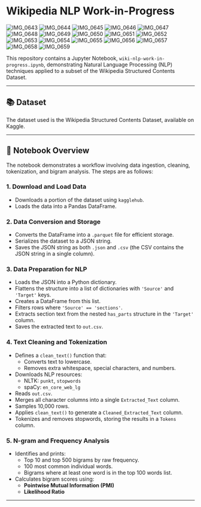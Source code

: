 # Wikipedia NLP Work-in-Progress
![IMG_0643](https://github.com/user-attachments/assets/7382e2a6-b5e1-4c16-96c0-09c320622881)
![IMG_0644](https://github.com/user-attachments/assets/9777bb79-30bb-43c8-b7a5-a503389c68c4)
![IMG_0645](https://github.com/user-attachments/assets/4dcb07fb-d498-4a80-95bc-b0ef3b85bd73)
![IMG_0646](https://github.com/user-attachments/assets/c10bbd9b-c8d6-4e50-a3e8-f3d3ef4fdb70)
![IMG_0647](https://github.com/user-attachments/assets/fed24aa7-c522-4f1a-8b1e-823de4465795)
![IMG_0648](https://github.com/user-attachments/assets/41be23bf-5341-422e-a37c-73ffd5b9efac)
![IMG_0649](https://github.com/user-attachments/assets/ea6549a9-8d6e-4590-b287-c9a85e149e0b)
![IMG_0650](https://github.com/user-attachments/assets/d471a917-5e68-4bab-90c9-d7649d5c9522)
![IMG_0651](https://github.com/user-attachments/assets/4e04b5b4-821d-43be-b9c5-92f6bba88f4d)
![IMG_0652](https://github.com/user-attachments/assets/6c9a5725-e4f4-4d7f-8d24-78ac82d5bd52)
![IMG_0653](https://github.com/user-attachments/assets/1b665d2f-ea5d-4534-bcb3-1e907d4def70)
![IMG_0654](https://github.com/user-attachments/assets/f784af4b-fefb-4aa9-a411-aa992d7d01ee)
![IMG_0655](https://github.com/user-attachments/assets/2727922e-f788-41f0-ab8e-662eb4497b73)
![IMG_0656](https://github.com/user-attachments/assets/4d0cdf03-49e9-4135-8615-d9e42a334248)
![IMG_0657](https://github.com/user-attachments/assets/486bfb03-872e-46c4-8d90-bd6f0bb61cac)
![IMG_0658](https://github.com/user-attachments/assets/90070967-4c13-48dd-97b9-9fa0f5154717)
![IMG_0659](https://github.com/user-attachments/assets/43ac9336-9135-4503-9f84-9ee957bfca1c)

This repository contains a Jupyter Notebook, `wiki-nlp-work-in-progress.ipynb`, demonstrating Natural Language Processing (NLP) techniques applied to a subset of the Wikipedia Structured Contents Dataset.

---

## 📚 Dataset

The dataset used is the Wikipedia Structured Contents Dataset, available on Kaggle.

---

## 🧪 Notebook Overview

The notebook demonstrates a workflow involving data ingestion, cleaning, tokenization, and bigram analysis. The steps are as follows:

### 1. Download and Load Data
- Downloads a portion of the dataset using `kagglehub`.
- Loads the data into a Pandas DataFrame.

### 2. Data Conversion and Storage
- Converts the DataFrame into a `.parquet` file for efficient storage.
- Serializes the dataset to a JSON string.
- Saves the JSON string as both `.json` and `.csv` (the CSV contains the JSON string in a single column).

### 3. Data Preparation for NLP
- Loads the JSON into a Python dictionary.
- Flattens the structure into a list of dictionaries with `'Source'` and `'Target'` keys.
- Creates a DataFrame from this list.
- Filters rows where `'Source' == 'sections'`.
- Extracts section text from the nested `has_parts` structure in the `'Target'` column.
- Saves the extracted text to `out.csv`.

### 4. Text Cleaning and Tokenization
- Defines a `clean_text()` function that:
  - Converts text to lowercase.
  - Removes extra whitespace, special characters, and numbers.
- Downloads NLP resources:
  - NLTK: `punkt`, `stopwords`
  - spaCy: `en_core_web_lg`
- Reads `out.csv`.
- Merges all character columns into a single `Extracted_Text` column.
- Samples 10,000 rows.
- Applies `clean_text()` to generate a `Cleaned_Extracted_Text` column.
- Tokenizes and removes stopwords, storing the results in a `Tokens` column.

### 5. N-gram and Frequency Analysis
- Identifies and prints:
  - Top 10 and top 500 bigrams by raw frequency.
  - 100 most common individual words.
  - Bigrams where at least one word is in the top 100 words list.
- Calculates bigram scores using:
  - **Pointwise Mutual Information (PMI)**
  - **Likelihood Ratio**

---



